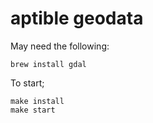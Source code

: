# aptible geodata

May need the following:

```shell
brew install gdal
```

To start;

```shell
make install
make start
```